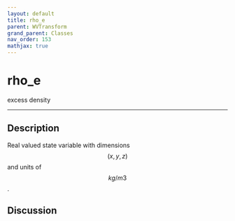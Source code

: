 ```yaml
---
layout: default
title: rho_e
parent: WVTransform
grand_parent: Classes
nav_order: 153
mathjax: true
---
```


#  rho_e

excess density


---

## Description
Real valued state variable with dimensions $$(x,y,z)$$ and units of $$kg/m3$$.

## Discussion


